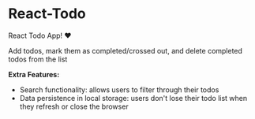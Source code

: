 # React-Todo

React Todo App! ❤️ 

Add todos, mark them as completed/crossed out, and delete completed todos from the list

**Extra Features:**
- Search functionality: allows users to filter through their todos
- Data persistence in local storage: users don't lose their todo list when they refresh or close the browser